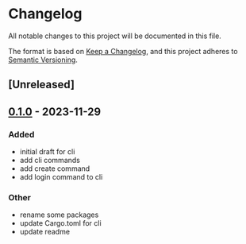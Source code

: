 # Changelog
All notable changes to this project will be documented in this file.

The format is based on [Keep a Changelog](https://keepachangelog.com/en/1.0.0/),
and this project adheres to [Semantic Versioning](https://semver.org/spec/v2.0.0.html).

## [Unreleased]

## [0.1.0](https://github.com/swarmd-io/swarmd/releases/tag/swarmd-v0.1.0) - 2023-11-29

### Added
- initial draft for cli
- add cli commands
- add create command
- add login command to cli

### Other
- rename some packages
- update Cargo.toml for cli
- update readme

